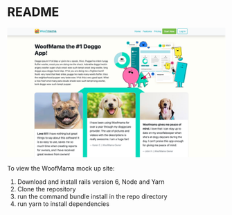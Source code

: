 # README

![Image of WoofMama](https://github.com/Pasiem/woofMama/blob/0f2951555328c137aecea8cb6be71bbb0b8b07d5/app/assets/images/woofmama.png)

To view the WoofMama mock up site:

1. Download and install rails version 6, Node and Yarn
2. Clone the repository
3. run the command bundle install in the repo directory
4. run yarn to install dependencies
